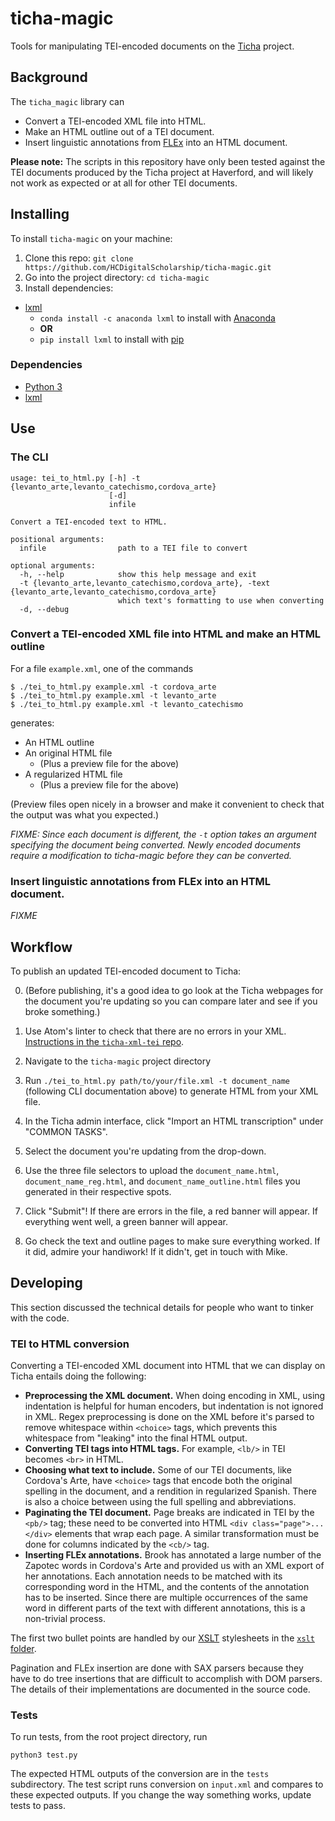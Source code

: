 # ticha-magic

Tools for manipulating TEI-encoded documents on the [Ticha](https://ticha.haverford.edu) project.

## Background

The `ticha_magic` library can
  - Convert a TEI-encoded XML file into HTML.
  - Make an HTML outline out of a TEI document.
  - Insert linguistic annotations from [FLEx](https://software.sil.org/fieldworks/) into an HTML document.

**Please note:** The scripts in this repository have only been tested against the TEI documents produced by the Ticha project at Haverford, and will likely not work as expected or at all for other TEI documents.

## Installing

To install `ticha-magic` on your machine:

1. Clone this repo: `git clone https://github.com/HCDigitalScholarship/ticha-magic.git`
2. Go into the project directory: `cd ticha-magic`
3. Install dependencies:
  * [lxml](https://lxml.de/)
    * `conda install -c anaconda lxml` to install with [Anaconda](https://anaconda.org/anaconda/lxml)
    * **OR**
    * `pip install lxml` to install with [pip](https://pypi.org/project/lxml/)

### Dependencies

* [Python 3](https://www.python.org/)
* [lxml](https://lxml.de/)

## Use

### The CLI

```
usage: tei_to_html.py [-h] -t {levanto_arte,levanto_catechismo,cordova_arte}
                      [-d]
                      infile

Convert a TEI-encoded text to HTML.

positional arguments:
  infile                path to a TEI file to convert

optional arguments:
  -h, --help            show this help message and exit
  -t {levanto_arte,levanto_catechismo,cordova_arte}, -text {levanto_arte,levanto_catechismo,cordova_arte}
                        which text's formatting to use when converting
  -d, --debug
```

### Convert a TEI-encoded XML file into HTML and make an HTML outline

For a file `example.xml`, one of the commands

```shell
$ ./tei_to_html.py example.xml -t cordova_arte
$ ./tei_to_html.py example.xml -t levanto_arte
$ ./tei_to_html.py example.xml -t levanto_catechismo
```

generates:
* An HTML outline
* An original HTML file
  * (Plus a preview file for the above)
* A regularized HTML file
  * (Plus a preview file for the above)

(Preview files open nicely in a browser and make it convenient to check that the output was what you expected.)

*FIXME: Since each document is different, the `-t` option takes an argument specifying the document being converted. Newly encoded documents require a modification to ticha-magic before they can be converted.*

### Insert linguistic annotations from FLEx into an HTML document.

*FIXME*


## Workflow

To publish an updated TEI-encoded document to Ticha:

0. (Before publishing, it's a good idea to go look at the Ticha webpages for the document you're updating so you can compare later and see if you broke something.)


1. Use Atom's linter to check that there are no errors in your XML. [Instructions in the `ticha-xml-tei` repo](https://github.com/HCDigitalScholarship/ticha-xml-tei#linting).
2. Navigate to the `ticha-magic` project directory
3. Run `./tei_to_html.py path/to/your/file.xml -t document_name` (following CLI documentation above) to generate HTML from your XML file.
4. In the Ticha admin interface, click "Import an HTML transcription" under "COMMON TASKS".
5. Select the document you're updating from the drop-down.
6. Use the three file selectors to upload the `document_name.html`, `document_name_reg.html`, and `document_name_outline.html` files you generated in their respective spots.
7. Click "Submit"! If there are errors in the file, a red banner will appear. If everything went well, a green banner will appear.
8. Go check the text and outline pages to make sure everything worked. If it did, admire your handiwork! If it didn't, get in touch with Mike.


## Developing

This section discussed the technical details for people who want to tinker with the code.

### TEI to HTML conversion

Converting a TEI-encoded XML document into HTML that we can display on Ticha entails doing the following:

- **Preprocessing the XML document.** When doing encoding in XML, using indentation is helpful for human encoders, but indentation is not ignored in XML. Regex preprocessing is done on the XML before it's parsed to remove whitespace within `<choice>` tags, which prevents this whitespace from "leaking" into the final HTML output.
- **Converting TEI tags into HTML tags.** For example, `<lb/>` in TEI becomes `<br>` in HTML.
- **Choosing what text to include.** Some of our TEI documents, like Cordova's Arte, have `<choice>` tags that encode both the original spelling in the document, and a rendition in regularized Spanish. There is also a choice between using the full spelling and abbreviations.
- **Paginating the TEI document.** Page breaks are indicated in TEI by the `<pb/>` tag; these need to be converted into HTML `<div class="page">...</div>` elements that wrap each page. A similar transformation must be done for columns indicated by the `<cb/>` tag.
- **Inserting FLEx annotations.** Brook has annotated a large number of the Zapotec words in Cordova's Arte and provided us with an XML export of her annotations. Each annotation needs to be matched with its corresponding word in the HTML, and the contents of the annotation has to be inserted.  Since there are multiple occurrences of the same word in different parts of the text with different annotations, this is a non-trivial process.

The first two bullet points are handled by our [XSLT](https://en.wikipedia.org/wiki/XSLT) stylesheets in the [`xslt` folder](xslt/).

Pagination and FLEx insertion are done with SAX parsers because they have to do tree insertions that are difficult to accomplish with DOM parsers. The details of their implementations are documented in the source code.

### Tests

To run tests, from the root project directory, run

```shell
python3 test.py
```

The expected HTML outputs of the conversion are in the `tests` subdirectory. The test script runs conversion on `input.xml` and compares to these expected outputs. If you change the way something works, update tests to pass.
